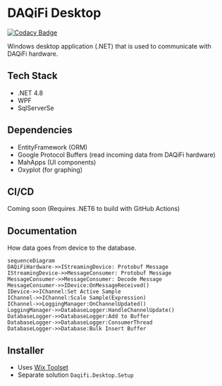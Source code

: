 # DAQiFi Desktop

[![Codacy Badge](https://api.codacy.com/project/badge/Grade/17c5dfe7f1fd490f933ca85c14c23e57)](https://app.codacy.com/gh/daqifi/daqifi-desktop?utm_source=github.com&utm_medium=referral&utm_content=daqifi/daqifi-desktop&utm_campaign=Badge_Grade_Settings)

Windows desktop application (.NET) that is used to communicate with DAQiFi hardware.

## Tech Stack

- .NET 4.8
- WPF
- SqlServerSe

## Dependencies

- EntityFramework (ORM)
- Google Protocol Buffers (read incoming data from DAQiFi hardware)
- MahApps (UI components)
- Oxyplot (for graphing)

## CI/CD

Coming soon (Requires .NET6 to build with GitHub Actions)

## Documentation

How data goes from device to the database.

```mermaid
sequenceDiagram
DAQiFiHardware->>IStreamingDevice: Protobuf Message
IStreamingDevice->>MessageConsumer: Protobuf Message
MessageConsumer->>MessageConsumer: Decode Message
MessageConsumer->>IDevice:OnMessageReceived()
IDevice->>IChannel:Set Active Sample
IChannel->>IChannel:Scale Sample(Expression)
IChannel->>LoggingManager:OnChannelUpdated()
LoggingManager->>DatabaseLogger:HandleChannelUpdate()
DatabaseLogger->>DatabaseLogger:Add to Buffer
DatabaseLogger->>DatabaseLogger:ConsumerThread
DatabaseLogger->>Database:Bulk Insert Buffer
```

## Installer

- Uses [Wix Toolset](https://wixtoolset.org/)
- Separate solution `Daqifi.Desktop.Setup`
